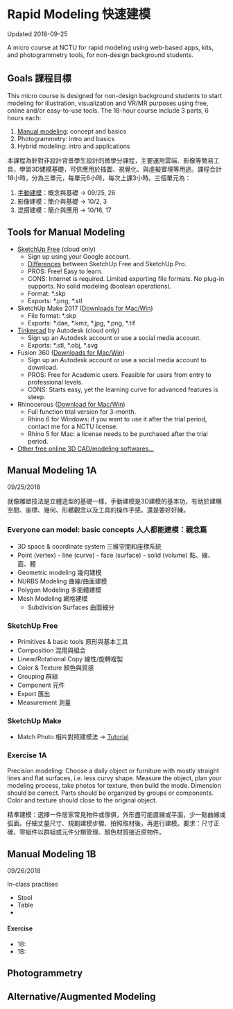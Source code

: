 # Rapid Modeling 快速建模
Updated 2018-09-25

A micro course at NCTU for rapid modeling using web-based apps, kits, and photogrammetry tools, for non-design background students.

## Goals 課程目標

This micro course is designed for non-design background students to start modeling for illustration, visualization and VR/MR purposes using free, online and/or easy-to-use tools. The 18-hour course include 3 parts, 6 hours each:

1. [Manual modeling](#manual-modeling): concept and basics
2. Photogrammetry: intro and basics
3. Hybrid modeling: intro and applications

本課程為針對非設計背景學生設計的微學分課程，主要運用雲端、影像等簡易工具，學習3D建模基礎，可供應用於插圖、視覺化、與虛擬實境等用途。課程合計18小時，分為三單元，每單元6小時，每次上課3小時。三個單元為：

1. [手動建模](#manual-modeling)：概念與基礎 &rarr; 09/25, 26
2. 影像建模：簡介與基礎 &rarr; 10/2, 3
3. 混搭建模：簡介與應用 &rarr; 10/16, 17

## Tools for Manual Modeling

* [SketchUp Free](https://app.sketchup.com) (cloud only)
  * Sign up using your Google account.
  * [Differences](https://help.sketchup.com/en/sketchup/sketchup) between SketchUp Free and SketchUp Pro.
  * PROS: Free! Easy to learn.
  * CONS: Internet is required. Limited exporting file formats. No plug-in supports. No solid modeling (boolean operations).
  * Format: \*.skp
  * Exports: \*.png, \*.stl 
* SketchUp Make 2017 ([Downloads for Mac/Win](https://www.sketchup.com/download/all))
  * File format: \*.skp
  * Exports: \*.dae, \*.kmz, \*.jpg, \*.png, \*.tif
* [Tinkercad](https://www.tinkercad.com/) by Autodesk (cloud only)
  * Sign up an Autodesk account or use a social media account.
  * Exports: \*.stl, \*.obj, \*.svg
* Fusion 360 ([Downloads for Mac/Win](https://www.autodesk.com/education/free-software/featured))
  * Sign up an Autodesk account or use a social media account to download.
  * PROS: Free for Academic users. Feasible for users from entry to professional levels.
  * CONS: Starts easy, yet the learning curve for advanced features is steep.
* Rhinocerous ([Download for Mac/Win](https://www.rhino3d.com/tw/download))
  * Full function trial version for 3-month.
  * Rhino 6 for Windows: if you want to use it after the trial period, contact me for a NCTU license.
  * Rhino 5 for Mac: a license needs to be purchased after the trial period.
* [Other free online 3D CAD/modeling softwares...](https://all3dp.com/1/best-free-online-cad-software/)

## Manual Modeling 1A
09/25/2018

就像雕塑技法是立體造型的基礎一樣，手動建模是3D建模的基本功，有助於建構空間、座標、幾何、形體觀念以及工具的操作手感。還是要好好練。

### Everyone can model: basic concepts 人人都能建模：觀念篇

* 3D space & coordinate system 三維空間和座標系統
* Point (vertex) - line (curve) - face (surface) - solid (volume) 點、線、面、體
* Geometric modeling 幾何建模
* NURBS Modeling 曲線/曲面建模
* Polygon Modeling 多面體建模
* Mesh Modeling 網格建模
  * Subdivision Surfaces 曲面細分

### SketchUp Free

* Primitives & basic tools 原形與基本工具
* Composition 混用與組合
* Linear/Rotational Copy 線性/旋轉複製
* Color & Texture 顏色與質感
* Grouping 群組
* Component 元件
* Export 匯出
* Measurement 測量

### SketchUp Make

* Match Photo 相片對照建模法 &rarr; [Tutorial](https://help.sketchup.com/en/sketchup/matching-photo-model-or-model-photo)

### Exercise 1A

Precision modeling: Choose a daily object or furniture with mostly straight lines and flat surfaces, i.e. less curvy shape. Measure the object, plan your modeling process, take photos for texture, then build the mode. Dimension should be correct. Parts should be organized by groups or components. Color and texture should close to the original object.

精準建模：選擇一件居家常見物件或傢俱，外形盡可能直線或平面，少一點曲線或弧面。仔細丈量尺寸、規劃建模步驟、拍照取材後，再進行建模。要求：尺寸正確、零組件以群組或元件分類管理、顏色材質接近原物件。

## Manual Modeling 1B
09/26/2018

In-class practises
* Stool
* Table
* 

#### Exercise
* 1B:
* 1B:

## Photogrammetry

## Alternative/Augmented Modeling
